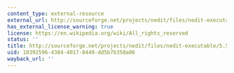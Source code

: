 ```yaml
---
content_type: external-resource
external_url: http://sourceforge.net/projects/nedit/files/nedit-executable/5.5/nedit-5.5-MacOSX.tar.gz/download
has_external_license_warning: true
license: https://en.wikipedia.org/wiki/All_rights_reserved
status: ''
title: http://sourceforge.net/projects/nedit/files/nedit-executable/5.5/nedit-5.5-MacOSX.tar.gz/download
uid: 10392596-4384-4017-8449-dd5b7b358a06
wayback_url: ''
---
```


